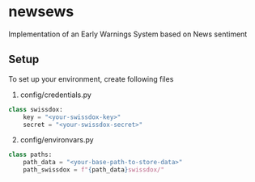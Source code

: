 # newsews

Implementation of an Early Warnings System based on News sentiment



## Setup

To set up your environment, create following files

1. config/credentials.py
```py
class swissdox:
    key = "<your-swissdox-key>"
    secret = "<your-swissdox-secret>"
```

2. config/environvars.py
```py
class paths:
    path_data = "<your-base-path-to-store-data>"
    path_swissdox = f"{path_data}swissdox/"
```